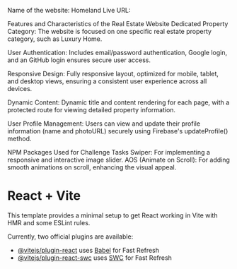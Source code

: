Name of the website: Homeland
Live URL:

<!-- Features -->
Features and Characteristics of the Real Estate Website
Dedicated Property Category: The website is focused on one specific real estate property category, such as Luxury Home.

User Authentication: Includes email/password authentication, Google login, and an GitHub login ensures secure user access.

Responsive Design: Fully responsive layout, optimized for mobile, tablet, and desktop views, ensuring a consistent user experience across all devices.

Dynamic Content: Dynamic title and content rendering for each page, with a protected route for viewing detailed property information.

User Profile Management: Users can view and update their profile information (name and photoURL) securely using Firebase's updateProfile() method.

NPM Packages Used for Challenge Tasks
Swiper: For implementing a responsive and interactive image slider.
AOS (Animate on Scroll): For adding smooth animations on scroll, enhancing the visual appeal.

# React + Vite

This template provides a minimal setup to get React working in Vite with HMR and some ESLint rules.

Currently, two official plugins are available:

- [@vitejs/plugin-react](https://github.com/vitejs/vite-plugin-react/blob/main/packages/plugin-react/README.md) uses [Babel](https://babeljs.io/) for Fast Refresh
- [@vitejs/plugin-react-swc](https://github.com/vitejs/vite-plugin-react-swc) uses [SWC](https://swc.rs/) for Fast Refresh
